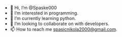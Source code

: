 - 👋 Hi, I’m @Spaske000
- 👀 I’m interested in programming.
- 🌱 I’m currently learning python.
- 💞️ I’m looking to collaborate on with developers.
- 📫 How to reach me spasicnikola2000@gmail.com.

<!---
Spaske000/Spaske000 is a ✨ special ✨ repository because its `README.md` (this file) appears on your GitHub profile.
You can click the Preview link to take a look at your changes.
--->
